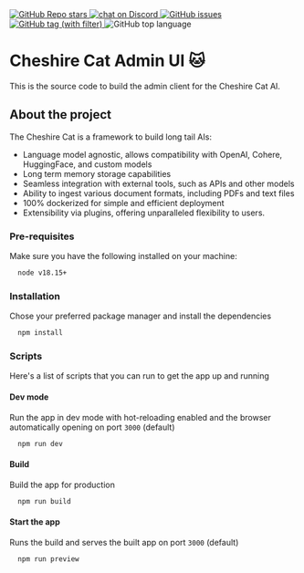 <a href="https://github.com/cheshire-cat-ai/admin-vue">
  <img alt="GitHub Repo stars" src="https://img.shields.io/github/stars/cheshire-cat-ai/admin-vue?style=social">
</a>
<a href="https://discord.gg/bHX5sNFCYU">
  <img src="https://img.shields.io/discord/1092359754917089350?logo=discord" alt="chat on Discord">
</a>
<a href="https://github.com/cheshire-cat-ai/admin-vue/issues">
  <img alt="GitHub issues" src="https://img.shields.io/github/issues/cheshire-cat-ai/admin-vue">
</a>
<a href="https://github.com/cheshire-cat-ai/admin-vue/tags">
  <img alt="GitHub tag (with filter)" src="https://img.shields.io/github/v/tag/cheshire-cat-ai/admin-vue">
</a>
<img alt="GitHub top language" src="https://img.shields.io/github/languages/top/cheshire-cat-ai/admin-vue">

# Cheshire Cat Admin UI 🐱

This is the source code to build the admin client for the Cheshire Cat AI.

## About the project

The Cheshire Cat is a framework to build long tail AIs:

- Language model agnostic, allows compatibility with OpenAI, Cohere, HuggingFace, and custom models
- Long term memory storage capabilities
- Seamless integration with external tools, such as APIs and other models
- Ability to ingest various document formats, including PDFs and text files
- 100% dockerized for simple and efficient deployment
- Extensibility via plugins, offering unparalleled flexibility to users.

### Pre-requisites

Make sure you have the following installed on your machine:

```bash
  node v18.15+
```

### Installation

Chose your preferred package manager and install the dependencies

```bash
  npm install
```

### Scripts

Here's a list of scripts that you can run to get the app up and running

#### Dev mode

Run the app in dev mode with hot-reloading enabled and the browser automatically opening on port `3000` (default)

```bash
  npm run dev
```

#### Build

Build the app for production

```bash
  npm run build
```

#### Start the app

Runs the build and serves the built app on port `3000` (default)

```bash
  npm run preview
```
